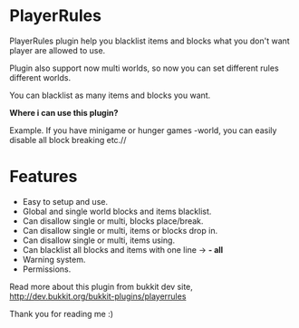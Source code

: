 PlayerRules
=======
PlayerRules plugin help you blacklist items and blocks what you don't want player are allowed to use.

Plugin also support now multi worlds, so now you can set different rules different worlds.

You can blacklist as many items and blocks you want.



**Where i can use this plugin?**

Example. If you have minigame or hunger games -world, you can easily disable all block breaking etc.//

Features
=======
* Easy to setup and use.
* Global and single world blocks and items blacklist.
* Can disallow single or multi, blocks place/break.
* Can disallow single or multi, items or blocks drop in.
* Can disallow single or multi, items using.
* Can blacklist all blocks and items with one line -> **- all**
* Warning system.
* Permissions.


Read more about this plugin from bukkit dev site, http://dev.bukkit.org/bukkit-plugins/playerrules

Thank you for reading me :)
